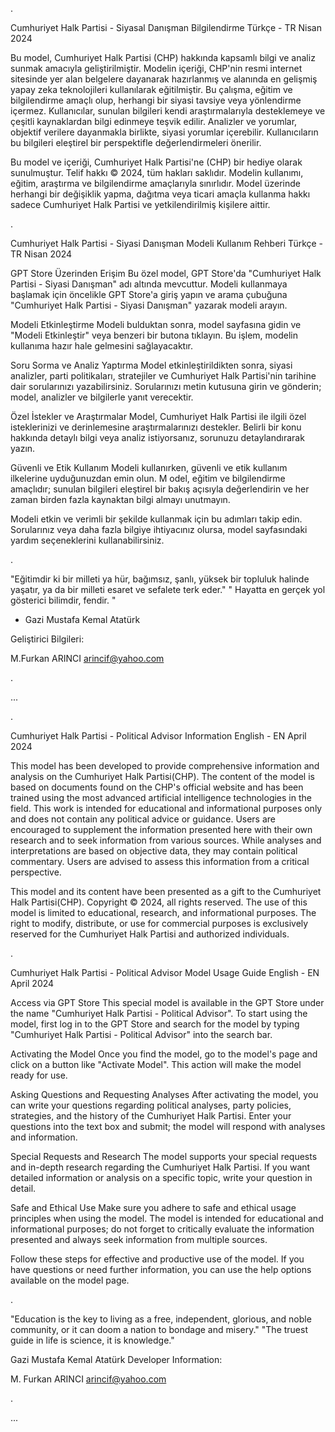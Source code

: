 
.

Cumhuriyet Halk Partisi - Siyasal Danışman Bilgilendirme Türkçe - TR
Nisan 2024

Bu model, Cumhuriyet Halk Partisi (CHP) hakkında kapsamlı bilgi ve analiz sunmak amacıyla geliştirilmiştir.
Modelin içeriği, CHP'nin resmi internet sitesinde yer alan belgelere dayanarak hazırlanmış ve alanında en gelişmiş yapay zeka teknolojileri kullanılarak eğitilmiştir. 
Bu çalışma, eğitim ve bilgilendirme amaçlı olup, herhangi bir siyasi tavsiye veya yönlendirme içermez. 
Kullanıcılar, sunulan bilgileri kendi araştırmalarıyla desteklemeye ve çeşitli kaynaklardan bilgi edinmeye teşvik edilir. 
Analizler ve yorumlar, objektif verilere dayanmakla birlikte, siyasi yorumlar içerebilir. 
Kullanıcıların bu bilgileri eleştirel bir perspektifle değerlendirmeleri önerilir.

Bu model ve içeriği, Cumhuriyet Halk Partisi'ne (CHP) bir hediye olarak sunulmuştur. 
Telif hakkı © 2024, tüm hakları saklıdır. Modelin kullanımı, eğitim, araştırma ve bilgilendirme amaçlarıyla sınırlıdır. 
Model üzerinde herhangi bir değişiklik yapma, dağıtma veya ticari amaçla kullanma hakkı sadece Cumhuriyet Halk Partisi ve yetkilendirilmiş kişilere aittir. 

.

Cumhuriyet Halk Partisi - Siyasi Danışman Modeli Kullanım Rehberi Türkçe - TR
Nisan 2024

GPT Store Üzerinden Erişim
Bu özel model, GPT Store'da "Cumhuriyet Halk Partisi - Siyasi Danışman" adı altında mevcuttur. 
Modeli kullanmaya başlamak için öncelikle GPT Store'a giriş yapın ve arama çubuğuna "Cumhuriyet Halk Partisi - Siyasi Danışman" yazarak modeli arayın.

Modeli Etkinleştirme
Modeli bulduktan sonra, model sayfasına gidin ve "Modeli Etkinleştir" veya benzeri bir butona tıklayın. 
Bu işlem, modelin kullanıma hazır hale gelmesini sağlayacaktır.

Soru Sorma ve Analiz Yaptırma
Model etkinleştirildikten sonra, siyasi analizler, parti politikaları, stratejiler ve Cumhuriyet Halk Partisi'nin tarihine dair sorularınızı yazabilirsiniz. 
Sorularınızı metin kutusuna girin ve gönderin; model, analizler ve bilgilerle yanıt verecektir.

Özel İstekler ve Araştırmalar
Model, Cumhuriyet Halk Partisi ile ilgili özel isteklerinizi ve derinlemesine araştırmalarınızı destekler. 
Belirli bir konu hakkında detaylı bilgi veya analiz istiyorsanız, sorunuzu detaylandırarak yazın.

Güvenli ve Etik Kullanım
Modeli kullanırken, güvenli ve etik kullanım ilkelerine uyduğunuzdan emin olun. M
odel, eğitim ve bilgilendirme amaçlıdır; sunulan bilgileri eleştirel bir bakış açısıyla değerlendirin ve her zaman birden fazla kaynaktan bilgi almayı unutmayın.

Modeli etkin ve verimli bir şekilde kullanmak için bu adımları takip edin. 
Sorularınız veya daha fazla bilgiye ihtiyacınız olursa, model sayfasındaki yardım seçeneklerini kullanabilirsiniz.

.

"Eğitimdir ki bir milleti ya hür, bağımsız, şanlı, yüksek bir topluluk halinde yaşatır, ya da bir milleti esaret ve sefalete terk eder." 
" Hayatta en gerçek yol gösterici bilimdir, fendir. " 
- Gazi Mustafa Kemal Atatürk

Geliştirici Bilgileri:

M.Furkan ARINCI
arincif@yahoo.com

.

...

.

Cumhuriyet Halk Partisi - Political Advisor Information English - EN
April 2024

This model has been developed to provide comprehensive information and analysis on the Cumhuriyet Halk Partisi(CHP).
The content of the model is based on documents found on the CHP's official website and has been trained using the most advanced artificial intelligence technologies in the field. 
This work is intended for educational and informational purposes only and does not contain any political advice or guidance. 
Users are encouraged to supplement the information presented here with their own research and to seek information from various sources. 
While analyses and interpretations are based on objective data, they may contain political commentary. Users are advised to assess this information from a critical perspective.

This model and its content have been presented as a gift to the Cumhuriyet Halk Partisi(CHP). 
Copyright © 2024, all rights reserved. The use of this model is limited to educational, research, and informational purposes. 
The right to modify, distribute, or use for commercial purposes is exclusively reserved for the Cumhuriyet Halk Partisi and authorized individuals.

.

Cumhuriyet Halk Partisi - Political Advisor Model Usage Guide English - EN
April 2024

Access via GPT Store
This special model is available in the GPT Store under the name "Cumhuriyet Halk Partisi - Political Advisor". 
To start using the model, first log in to the GPT Store and search for the model by typing "Cumhuriyet Halk Partisi - Political Advisor" into the search bar.

Activating the Model
Once you find the model, go to the model's page and click on a button like "Activate Model". 
This action will make the model ready for use.

Asking Questions and Requesting Analyses
After activating the model, you can write your questions regarding political analyses, party policies, strategies, and the history of the Cumhuriyet Halk Partisi. 
Enter your questions into the text box and submit; the model will respond with analyses and information.

Special Requests and Research
The model supports your special requests and in-depth research regarding the Cumhuriyet Halk Partisi. 
If you want detailed information or analysis on a specific topic, write your question in detail.

Safe and Ethical Use
Make sure you adhere to safe and ethical usage principles when using the model. 
The model is intended for educational and informational purposes; do not forget to critically evaluate the information presented and always seek information from multiple sources.

Follow these steps for effective and productive use of the model. 
If you have questions or need further information, you can use the help options available on the model page.

.


"Education is the key to living as a free, independent, glorious, and noble community, or it can doom a nation to bondage and misery."
"The truest guide in life is science, it is knowledge."

Gazi Mustafa Kemal Atatürk
Developer Information:

M. Furkan ARINCI
arincif@yahoo.com

.


...

